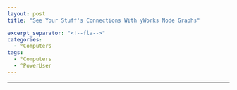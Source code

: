 ```yaml
---
layout: post
title: "See Your Stuff's Connections With yWorks Node Graphs"

excerpt_separator: "<!--fla-->"
categories:
  - °Computers
tags:
  - °Computers
  - °PowerUser
---
```





___


